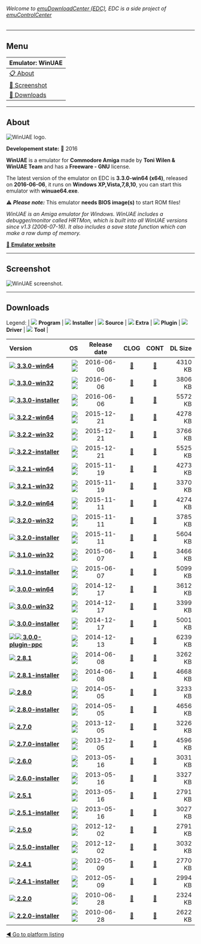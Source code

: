 ###### Welcome to [emuDownloadCenter (EDC)](https://github.com/PhoenixInteractiveNL/emuDownloadCenter/wiki/), EDC is a side project of [emuControlCenter](https://github.com/PhoenixInteractiveNL/emuControlCenter/wiki/)
***
## Menu
| **Emulator: WinUAE** |
|:---------|
| [:clipboard: About](#about) |
| [:sunrise: Screenshot](#screenshot) |
| [:floppy_disk: Downloads](#downloads) |
***
## About
![](https://github.com/PhoenixInteractiveNL/emuDownloadCenter/wiki/images_emulator/winuae_logo_200.jpg "WinUAE logo.")

**Developement state:** :large_blue_circle: 2016

**WinUAE** is a emulator for **Commodore Amiga** made by **Toni Wilen & WinUAE Team** and has a **Freeware - GNU** license.

The latest version of the emulator on EDC is **3.3.0-win64 (x64)**, released on **2016-06-06**, it runs on **Windows XP,Vista,7,8,10**, you can start this emulator with **winuae64.exe**.

:warning: _**Please note:**_ This emulator **needs BIOS image(s)** to start ROM files!

_WinUAE is an Amiga emulator for Windows. WinUAE includes a debugger/monitor called HRTMon, which is built into all WinUAE versions since v1.3 (2006-07-16). It also includes a save state function which can make a raw dump of memory._

[:link: **Emulator website**](http://www.winuae.net/)
***
## Screenshot
![](https://raw.githubusercontent.com/PhoenixInteractiveNL/emuDownloadCenter/master/hooks/winuae/emulator_screen_01.jpg "WinUAE screenshot.")
***
## Downloads
Legend: | 
![](https://raw.githubusercontent.com/wiki/PhoenixInteractiveNL/emuDownloadCenter/images_misc/icon_program_24.png) **Program** | 
![](https://raw.githubusercontent.com/wiki/PhoenixInteractiveNL/emuDownloadCenter/images_misc/icon_installer_24.png) **Installer** | 
![](https://raw.githubusercontent.com/wiki/PhoenixInteractiveNL/emuDownloadCenter/images_misc/icon_source_code_24.png) **Source** | 
![](https://raw.githubusercontent.com/wiki/PhoenixInteractiveNL/emuDownloadCenter/images_misc/icon_extra_24.png) **Extra** | 
![](https://raw.githubusercontent.com/wiki/PhoenixInteractiveNL/emuDownloadCenter/images_misc/icon_plugin_24.png) **Plugin** | 
![](https://raw.githubusercontent.com/wiki/PhoenixInteractiveNL/emuDownloadCenter/images_misc/icon_driver_24.png) **Driver** | 
![](https://raw.githubusercontent.com/wiki/PhoenixInteractiveNL/emuDownloadCenter/images_misc/icon_tool_24.png) **Tool** | 
 
| Version | OS | Release date | CLOG | CONT | DL Size |
|:--------|---:|:------------:|:----:|:----:|--------:|
| [![](https://raw.githubusercontent.com/wiki/PhoenixInteractiveNL/emuDownloadCenter/images_misc/icon_program_24.png) **3.3.0-win64**](https://github.com/PhoenixInteractiveNL/edc-repo0007/raw/master/winuae/3.3.0-win64.7z) | ![](https://raw.githubusercontent.com/wiki/PhoenixInteractiveNL/emuDownloadCenter/images_misc/logo_windows_24.png)![](https://raw.githubusercontent.com/wiki/PhoenixInteractiveNL/emuDownloadCenter/images_misc/icon_64-bit_24.png) | 2016-06-06 | [:page_facing_up:](https://github.com/PhoenixInteractiveNL/edc-repo0007/blob/master/winuae/3.3.0-win64_changelog.txt) | [:mag_right:](https://github.com/PhoenixInteractiveNL/edc-repo0007/blob/master/winuae/3.3.0-win64_contents.txt) | 4310 KB |
| [![](https://raw.githubusercontent.com/wiki/PhoenixInteractiveNL/emuDownloadCenter/images_misc/icon_program_24.png) **3.3.0-win32**](https://github.com/PhoenixInteractiveNL/edc-repo0007/raw/master/winuae/3.3.0-win32.7z) | ![](https://raw.githubusercontent.com/wiki/PhoenixInteractiveNL/emuDownloadCenter/images_misc/logo_windows_24.png)![](https://raw.githubusercontent.com/wiki/PhoenixInteractiveNL/emuDownloadCenter/images_misc/icon_32-bit_24.png) | 2016-06-06 | [:page_facing_up:](https://github.com/PhoenixInteractiveNL/edc-repo0007/blob/master/winuae/3.3.0-win32_changelog.txt) | [:mag_right:](https://github.com/PhoenixInteractiveNL/edc-repo0007/blob/master/winuae/3.3.0-win32_contents.txt) | 3806 KB |
| [![](https://raw.githubusercontent.com/wiki/PhoenixInteractiveNL/emuDownloadCenter/images_misc/icon_installer_24.png) **3.3.0-installer**](https://github.com/PhoenixInteractiveNL/edc-repo0007/raw/master/winuae/3.3.0-installer.7z) | ![](https://raw.githubusercontent.com/wiki/PhoenixInteractiveNL/emuDownloadCenter/images_misc/logo_windows_24.png)![](https://raw.githubusercontent.com/wiki/PhoenixInteractiveNL/emuDownloadCenter/images_misc/icon_32-bit_24.png) | 2016-06-06 | [:page_facing_up:](https://github.com/PhoenixInteractiveNL/edc-repo0007/blob/master/winuae/3.3.0-installer_changelog.txt) | [:mag_right:](https://github.com/PhoenixInteractiveNL/edc-repo0007/blob/master/winuae/3.3.0-installer_contents.txt) | 5572 KB |
| [![](https://raw.githubusercontent.com/wiki/PhoenixInteractiveNL/emuDownloadCenter/images_misc/icon_program_24.png) **3.2.2-win64**](https://github.com/PhoenixInteractiveNL/edc-repo0007/raw/master/winuae/3.2.2-win64.7z) | ![](https://raw.githubusercontent.com/wiki/PhoenixInteractiveNL/emuDownloadCenter/images_misc/logo_windows_24.png)![](https://raw.githubusercontent.com/wiki/PhoenixInteractiveNL/emuDownloadCenter/images_misc/icon_64-bit_24.png) | 2015-12-21 | [:page_facing_up:](https://github.com/PhoenixInteractiveNL/edc-repo0007/blob/master/winuae/3.2.2-win64_changelog.txt) | [:mag_right:](https://github.com/PhoenixInteractiveNL/edc-repo0007/blob/master/winuae/3.2.2-win64_contents.txt) | 4278 KB |
| [![](https://raw.githubusercontent.com/wiki/PhoenixInteractiveNL/emuDownloadCenter/images_misc/icon_program_24.png) **3.2.2-win32**](https://github.com/PhoenixInteractiveNL/edc-repo0007/raw/master/winuae/3.2.2-win32.7z) | ![](https://raw.githubusercontent.com/wiki/PhoenixInteractiveNL/emuDownloadCenter/images_misc/logo_windows_24.png)![](https://raw.githubusercontent.com/wiki/PhoenixInteractiveNL/emuDownloadCenter/images_misc/icon_32-bit_24.png) | 2015-12-21 | [:page_facing_up:](https://github.com/PhoenixInteractiveNL/edc-repo0007/blob/master/winuae/3.2.2-win32_changelog.txt) | [:mag_right:](https://github.com/PhoenixInteractiveNL/edc-repo0007/blob/master/winuae/3.2.2-win32_contents.txt) | 3766 KB |
| [![](https://raw.githubusercontent.com/wiki/PhoenixInteractiveNL/emuDownloadCenter/images_misc/icon_installer_24.png) **3.2.2-installer**](https://github.com/PhoenixInteractiveNL/edc-repo0007/raw/master/winuae/3.2.2-installer.7z) | ![](https://raw.githubusercontent.com/wiki/PhoenixInteractiveNL/emuDownloadCenter/images_misc/logo_windows_24.png)![](https://raw.githubusercontent.com/wiki/PhoenixInteractiveNL/emuDownloadCenter/images_misc/icon_32-bit_24.png) | 2015-12-21 | [:page_facing_up:](https://github.com/PhoenixInteractiveNL/edc-repo0007/blob/master/winuae/3.2.2-installer_changelog.txt) | [:mag_right:](https://github.com/PhoenixInteractiveNL/edc-repo0007/blob/master/winuae/3.2.2-installer_contents.txt) | 5525 KB |
| [![](https://raw.githubusercontent.com/wiki/PhoenixInteractiveNL/emuDownloadCenter/images_misc/icon_program_24.png) **3.2.1-win64**](https://github.com/PhoenixInteractiveNL/edc-repo0007/raw/master/winuae/3.2.1-win64.7z) | ![](https://raw.githubusercontent.com/wiki/PhoenixInteractiveNL/emuDownloadCenter/images_misc/logo_windows_24.png)![](https://raw.githubusercontent.com/wiki/PhoenixInteractiveNL/emuDownloadCenter/images_misc/icon_64-bit_24.png) | 2015-11-19 | [:page_facing_up:](https://github.com/PhoenixInteractiveNL/edc-repo0007/blob/master/winuae/3.2.1-win64_changelog.txt) | [:mag_right:](https://github.com/PhoenixInteractiveNL/edc-repo0007/blob/master/winuae/3.2.1-win64_contents.txt) | 4273 KB |
| [![](https://raw.githubusercontent.com/wiki/PhoenixInteractiveNL/emuDownloadCenter/images_misc/icon_program_24.png) **3.2.1-win32**](https://github.com/PhoenixInteractiveNL/edc-repo0007/raw/master/winuae/3.2.1-win32.7z) | ![](https://raw.githubusercontent.com/wiki/PhoenixInteractiveNL/emuDownloadCenter/images_misc/logo_windows_24.png)![](https://raw.githubusercontent.com/wiki/PhoenixInteractiveNL/emuDownloadCenter/images_misc/icon_32-bit_24.png) | 2015-11-19 | [:page_facing_up:](https://github.com/PhoenixInteractiveNL/edc-repo0007/blob/master/winuae/3.2.1-win32_changelog.txt) | [:mag_right:](https://github.com/PhoenixInteractiveNL/edc-repo0007/blob/master/winuae/3.2.1-win32_contents.txt) | 3370 KB |
| [![](https://raw.githubusercontent.com/wiki/PhoenixInteractiveNL/emuDownloadCenter/images_misc/icon_program_24.png) **3.2.0-win64**](https://github.com/PhoenixInteractiveNL/edc-repo0007/raw/master/winuae/3.2.0-win64.7z) | ![](https://raw.githubusercontent.com/wiki/PhoenixInteractiveNL/emuDownloadCenter/images_misc/logo_windows_24.png)![](https://raw.githubusercontent.com/wiki/PhoenixInteractiveNL/emuDownloadCenter/images_misc/icon_64-bit_24.png) | 2015-11-11 | [:page_facing_up:](https://github.com/PhoenixInteractiveNL/edc-repo0007/blob/master/winuae/3.2.0-win64_changelog.txt) | [:mag_right:](https://github.com/PhoenixInteractiveNL/edc-repo0007/blob/master/winuae/3.2.0-win64_contents.txt) | 4274 KB |
| [![](https://raw.githubusercontent.com/wiki/PhoenixInteractiveNL/emuDownloadCenter/images_misc/icon_program_24.png) **3.2.0-win32**](https://github.com/PhoenixInteractiveNL/edc-repo0007/raw/master/winuae/3.2.0-win32.7z) | ![](https://raw.githubusercontent.com/wiki/PhoenixInteractiveNL/emuDownloadCenter/images_misc/logo_windows_24.png)![](https://raw.githubusercontent.com/wiki/PhoenixInteractiveNL/emuDownloadCenter/images_misc/icon_32-bit_24.png) | 2015-11-11 | [:page_facing_up:](https://github.com/PhoenixInteractiveNL/edc-repo0007/blob/master/winuae/3.2.0-win32_changelog.txt) | [:mag_right:](https://github.com/PhoenixInteractiveNL/edc-repo0007/blob/master/winuae/3.2.0-win32_contents.txt) | 3785 KB |
| [![](https://raw.githubusercontent.com/wiki/PhoenixInteractiveNL/emuDownloadCenter/images_misc/icon_installer_24.png) **3.2.0-installer**](https://github.com/PhoenixInteractiveNL/edc-repo0007/raw/master/winuae/3.2.0-installer.7z) | ![](https://raw.githubusercontent.com/wiki/PhoenixInteractiveNL/emuDownloadCenter/images_misc/logo_windows_24.png)![](https://raw.githubusercontent.com/wiki/PhoenixInteractiveNL/emuDownloadCenter/images_misc/icon_32-bit_24.png) | 2015-11-11 | [:page_facing_up:](https://github.com/PhoenixInteractiveNL/edc-repo0007/blob/master/winuae/3.2.0-installer_changelog.txt) | [:mag_right:](https://github.com/PhoenixInteractiveNL/edc-repo0007/blob/master/winuae/3.2.0-installer_contents.txt) | 5604 KB |
| [![](https://raw.githubusercontent.com/wiki/PhoenixInteractiveNL/emuDownloadCenter/images_misc/icon_program_24.png) **3.1.0-win32**](https://github.com/PhoenixInteractiveNL/edc-repo0007/raw/master/winuae/3.1.0-win32.7z) | ![](https://raw.githubusercontent.com/wiki/PhoenixInteractiveNL/emuDownloadCenter/images_misc/logo_windows_24.png)![](https://raw.githubusercontent.com/wiki/PhoenixInteractiveNL/emuDownloadCenter/images_misc/icon_32-bit_24.png) | 2015-06-07 | [:page_facing_up:](https://github.com/PhoenixInteractiveNL/edc-repo0007/blob/master/winuae/3.1.0-win32_changelog.txt) | [:mag_right:](https://github.com/PhoenixInteractiveNL/edc-repo0007/blob/master/winuae/3.1.0-win32_contents.txt) | 3466 KB |
| [![](https://raw.githubusercontent.com/wiki/PhoenixInteractiveNL/emuDownloadCenter/images_misc/icon_installer_24.png) **3.1.0-installer**](https://github.com/PhoenixInteractiveNL/edc-repo0007/raw/master/winuae/3.1.0-installer.7z) | ![](https://raw.githubusercontent.com/wiki/PhoenixInteractiveNL/emuDownloadCenter/images_misc/logo_windows_24.png)![](https://raw.githubusercontent.com/wiki/PhoenixInteractiveNL/emuDownloadCenter/images_misc/icon_32-bit_24.png) | 2015-06-07 | [:page_facing_up:](https://github.com/PhoenixInteractiveNL/edc-repo0007/blob/master/winuae/3.1.0-installer_changelog.txt) | [:mag_right:](https://github.com/PhoenixInteractiveNL/edc-repo0007/blob/master/winuae/3.1.0-installer_contents.txt) | 5099 KB |
| [![](https://raw.githubusercontent.com/wiki/PhoenixInteractiveNL/emuDownloadCenter/images_misc/icon_program_24.png) **3.0.0-win64**](https://github.com/PhoenixInteractiveNL/edc-repo0007/raw/master/winuae/3.0.0-win64.7z) | ![](https://raw.githubusercontent.com/wiki/PhoenixInteractiveNL/emuDownloadCenter/images_misc/logo_windows_24.png)![](https://raw.githubusercontent.com/wiki/PhoenixInteractiveNL/emuDownloadCenter/images_misc/icon_64-bit_24.png) | 2014-12-17 | [:page_facing_up:](https://github.com/PhoenixInteractiveNL/edc-repo0007/blob/master/winuae/3.0.0-win64_changelog.txt) | [:mag_right:](https://github.com/PhoenixInteractiveNL/edc-repo0007/blob/master/winuae/3.0.0-win64_contents.txt) | 3612 KB |
| [![](https://raw.githubusercontent.com/wiki/PhoenixInteractiveNL/emuDownloadCenter/images_misc/icon_program_24.png) **3.0.0-win32**](https://github.com/PhoenixInteractiveNL/edc-repo0007/raw/master/winuae/3.0.0-win32.7z) | ![](https://raw.githubusercontent.com/wiki/PhoenixInteractiveNL/emuDownloadCenter/images_misc/logo_windows_24.png)![](https://raw.githubusercontent.com/wiki/PhoenixInteractiveNL/emuDownloadCenter/images_misc/icon_32-bit_24.png) | 2014-12-17 | [:page_facing_up:](https://github.com/PhoenixInteractiveNL/edc-repo0007/blob/master/winuae/3.0.0-win32_changelog.txt) | [:mag_right:](https://github.com/PhoenixInteractiveNL/edc-repo0007/blob/master/winuae/3.0.0-win32_contents.txt) | 3399 KB |
| [![](https://raw.githubusercontent.com/wiki/PhoenixInteractiveNL/emuDownloadCenter/images_misc/icon_installer_24.png) **3.0.0-installer**](https://github.com/PhoenixInteractiveNL/edc-repo0007/raw/master/winuae/3.0.0-installer.7z) | ![](https://raw.githubusercontent.com/wiki/PhoenixInteractiveNL/emuDownloadCenter/images_misc/logo_windows_24.png)![](https://raw.githubusercontent.com/wiki/PhoenixInteractiveNL/emuDownloadCenter/images_misc/icon_32-bit_24.png) | 2014-12-17 | [:page_facing_up:](https://github.com/PhoenixInteractiveNL/edc-repo0007/blob/master/winuae/3.0.0-installer_changelog.txt) | [:mag_right:](https://github.com/PhoenixInteractiveNL/edc-repo0007/blob/master/winuae/3.0.0-installer_contents.txt) | 5001 KB |
| [![](https://raw.githubusercontent.com/wiki/PhoenixInteractiveNL/emuDownloadCenter/images_misc/icon_extra_24.png)![](https://raw.githubusercontent.com/wiki/PhoenixInteractiveNL/emuDownloadCenter/images_misc/icon_plugin_24.png) **3.0.0-plugin-ppc**](https://github.com/PhoenixInteractiveNL/edc-repo0007/raw/master/winuae/3.0.0-plugin-ppc.7z) | ![](https://raw.githubusercontent.com/wiki/PhoenixInteractiveNL/emuDownloadCenter/images_misc/logo_windows_24.png)![](https://raw.githubusercontent.com/wiki/PhoenixInteractiveNL/emuDownloadCenter/images_misc/icon_32-bit_24.png) | 2014-12-13 | [:page_facing_up:](https://github.com/PhoenixInteractiveNL/edc-repo0007/blob/master/winuae/3.0.0-plugin-ppc_changelog.txt) | [:mag_right:](https://github.com/PhoenixInteractiveNL/edc-repo0007/blob/master/winuae/3.0.0-plugin-ppc_contents.txt) | 6239 KB |
| [![](https://raw.githubusercontent.com/wiki/PhoenixInteractiveNL/emuDownloadCenter/images_misc/icon_program_24.png) **2.8.1**](https://github.com/PhoenixInteractiveNL/edc-repo0007/raw/master/winuae/2.8.1.7z) | ![](https://raw.githubusercontent.com/wiki/PhoenixInteractiveNL/emuDownloadCenter/images_misc/logo_windows_24.png)![](https://raw.githubusercontent.com/wiki/PhoenixInteractiveNL/emuDownloadCenter/images_misc/icon_32-bit_24.png) | 2014-06-08 | [:page_facing_up:](https://github.com/PhoenixInteractiveNL/edc-repo0007/blob/master/winuae/2.8.1_changelog.txt) | [:mag_right:](https://github.com/PhoenixInteractiveNL/edc-repo0007/blob/master/winuae/2.8.1_contents.txt) | 3262 KB |
| [![](https://raw.githubusercontent.com/wiki/PhoenixInteractiveNL/emuDownloadCenter/images_misc/icon_installer_24.png) **2.8.1-installer**](https://github.com/PhoenixInteractiveNL/edc-repo0007/raw/master/winuae/2.8.1-installer.7z) | ![](https://raw.githubusercontent.com/wiki/PhoenixInteractiveNL/emuDownloadCenter/images_misc/logo_windows_24.png)![](https://raw.githubusercontent.com/wiki/PhoenixInteractiveNL/emuDownloadCenter/images_misc/icon_32-bit_24.png) | 2014-06-08 | [:page_facing_up:](https://github.com/PhoenixInteractiveNL/edc-repo0007/blob/master/winuae/2.8.1-installer_changelog.txt) | [:mag_right:](https://github.com/PhoenixInteractiveNL/edc-repo0007/blob/master/winuae/2.8.1-installer_contents.txt) | 4668 KB |
| [![](https://raw.githubusercontent.com/wiki/PhoenixInteractiveNL/emuDownloadCenter/images_misc/icon_program_24.png) **2.8.0**](https://github.com/PhoenixInteractiveNL/edc-repo0007/raw/master/winuae/2.8.0.7z) | ![](https://raw.githubusercontent.com/wiki/PhoenixInteractiveNL/emuDownloadCenter/images_misc/logo_windows_24.png)![](https://raw.githubusercontent.com/wiki/PhoenixInteractiveNL/emuDownloadCenter/images_misc/icon_32-bit_24.png) | 2014-05-05 | [:page_facing_up:](https://github.com/PhoenixInteractiveNL/edc-repo0007/blob/master/winuae/2.8.0_changelog.txt) | [:mag_right:](https://github.com/PhoenixInteractiveNL/edc-repo0007/blob/master/winuae/2.8.0_contents.txt) | 3233 KB |
| [![](https://raw.githubusercontent.com/wiki/PhoenixInteractiveNL/emuDownloadCenter/images_misc/icon_installer_24.png) **2.8.0-installer**](https://github.com/PhoenixInteractiveNL/edc-repo0007/raw/master/winuae/2.8.0-installer.7z) | ![](https://raw.githubusercontent.com/wiki/PhoenixInteractiveNL/emuDownloadCenter/images_misc/logo_windows_24.png)![](https://raw.githubusercontent.com/wiki/PhoenixInteractiveNL/emuDownloadCenter/images_misc/icon_32-bit_24.png) | 2014-05-05 | [:page_facing_up:](https://github.com/PhoenixInteractiveNL/edc-repo0007/blob/master/winuae/2.8.0-installer_changelog.txt) | [:mag_right:](https://github.com/PhoenixInteractiveNL/edc-repo0007/blob/master/winuae/2.8.0-installer_contents.txt) | 4656 KB |
| [![](https://raw.githubusercontent.com/wiki/PhoenixInteractiveNL/emuDownloadCenter/images_misc/icon_program_24.png) **2.7.0**](https://github.com/PhoenixInteractiveNL/edc-repo0007/raw/master/winuae/2.7.0.7z) | ![](https://raw.githubusercontent.com/wiki/PhoenixInteractiveNL/emuDownloadCenter/images_misc/logo_windows_24.png)![](https://raw.githubusercontent.com/wiki/PhoenixInteractiveNL/emuDownloadCenter/images_misc/icon_32-bit_24.png) | 2013-12-05 | [:page_facing_up:](https://github.com/PhoenixInteractiveNL/edc-repo0007/blob/master/winuae/2.7.0_changelog.txt) | [:mag_right:](https://github.com/PhoenixInteractiveNL/edc-repo0007/blob/master/winuae/2.7.0_contents.txt) | 3226 KB |
| [![](https://raw.githubusercontent.com/wiki/PhoenixInteractiveNL/emuDownloadCenter/images_misc/icon_installer_24.png) **2.7.0-installer**](https://github.com/PhoenixInteractiveNL/edc-repo0007/raw/master/winuae/2.7.0-installer.7z) | ![](https://raw.githubusercontent.com/wiki/PhoenixInteractiveNL/emuDownloadCenter/images_misc/logo_windows_24.png)![](https://raw.githubusercontent.com/wiki/PhoenixInteractiveNL/emuDownloadCenter/images_misc/icon_32-bit_24.png) | 2013-12-05 | [:page_facing_up:](https://github.com/PhoenixInteractiveNL/edc-repo0007/blob/master/winuae/2.7.0-installer_changelog.txt) | [:mag_right:](https://github.com/PhoenixInteractiveNL/edc-repo0007/blob/master/winuae/2.7.0-installer_contents.txt) | 4596 KB |
| [![](https://raw.githubusercontent.com/wiki/PhoenixInteractiveNL/emuDownloadCenter/images_misc/icon_program_24.png) **2.6.0**](https://github.com/PhoenixInteractiveNL/edc-repo0007/raw/master/winuae/2.6.0.7z) | ![](https://raw.githubusercontent.com/wiki/PhoenixInteractiveNL/emuDownloadCenter/images_misc/logo_windows_24.png)![](https://raw.githubusercontent.com/wiki/PhoenixInteractiveNL/emuDownloadCenter/images_misc/icon_32-bit_24.png) | 2013-05-16 | [:page_facing_up:](https://github.com/PhoenixInteractiveNL/edc-repo0007/blob/master/winuae/2.6.0_changelog.txt) | [:mag_right:](https://github.com/PhoenixInteractiveNL/edc-repo0007/blob/master/winuae/2.6.0_contents.txt) | 3031 KB |
| [![](https://raw.githubusercontent.com/wiki/PhoenixInteractiveNL/emuDownloadCenter/images_misc/icon_installer_24.png) **2.6.0-installer**](https://github.com/PhoenixInteractiveNL/edc-repo0007/raw/master/winuae/2.6.0-installer.7z) | ![](https://raw.githubusercontent.com/wiki/PhoenixInteractiveNL/emuDownloadCenter/images_misc/logo_windows_24.png)![](https://raw.githubusercontent.com/wiki/PhoenixInteractiveNL/emuDownloadCenter/images_misc/icon_32-bit_24.png) | 2013-05-16 | [:page_facing_up:](https://github.com/PhoenixInteractiveNL/edc-repo0007/blob/master/winuae/2.6.0-installer_changelog.txt) | [:mag_right:](https://github.com/PhoenixInteractiveNL/edc-repo0007/blob/master/winuae/2.6.0-installer_contents.txt) | 3327 KB |
| [![](https://raw.githubusercontent.com/wiki/PhoenixInteractiveNL/emuDownloadCenter/images_misc/icon_program_24.png) **2.5.1**](https://github.com/PhoenixInteractiveNL/edc-repo0007/raw/master/winuae/2.5.1.7z) | ![](https://raw.githubusercontent.com/wiki/PhoenixInteractiveNL/emuDownloadCenter/images_misc/logo_windows_24.png)![](https://raw.githubusercontent.com/wiki/PhoenixInteractiveNL/emuDownloadCenter/images_misc/icon_32-bit_24.png) | 2013-05-16 | [:page_facing_up:](https://github.com/PhoenixInteractiveNL/edc-repo0007/blob/master/winuae/2.5.1_changelog.txt) | [:mag_right:](https://github.com/PhoenixInteractiveNL/edc-repo0007/blob/master/winuae/2.5.1_contents.txt) | 2791 KB |
| [![](https://raw.githubusercontent.com/wiki/PhoenixInteractiveNL/emuDownloadCenter/images_misc/icon_installer_24.png) **2.5.1-installer**](https://github.com/PhoenixInteractiveNL/edc-repo0007/raw/master/winuae/2.5.1-installer.7z) | ![](https://raw.githubusercontent.com/wiki/PhoenixInteractiveNL/emuDownloadCenter/images_misc/logo_windows_24.png)![](https://raw.githubusercontent.com/wiki/PhoenixInteractiveNL/emuDownloadCenter/images_misc/icon_32-bit_24.png) | 2013-05-16 | [:page_facing_up:](https://github.com/PhoenixInteractiveNL/edc-repo0007/blob/master/winuae/2.5.1-installer_changelog.txt) | [:mag_right:](https://github.com/PhoenixInteractiveNL/edc-repo0007/blob/master/winuae/2.5.1-installer_contents.txt) | 3027 KB |
| [![](https://raw.githubusercontent.com/wiki/PhoenixInteractiveNL/emuDownloadCenter/images_misc/icon_program_24.png) **2.5.0**](https://github.com/PhoenixInteractiveNL/edc-repo0007/raw/master/winuae/2.5.0.7z) | ![](https://raw.githubusercontent.com/wiki/PhoenixInteractiveNL/emuDownloadCenter/images_misc/logo_windows_24.png)![](https://raw.githubusercontent.com/wiki/PhoenixInteractiveNL/emuDownloadCenter/images_misc/icon_32-bit_24.png) | 2012-12-02 | [:page_facing_up:](https://github.com/PhoenixInteractiveNL/edc-repo0007/blob/master/winuae/2.5.0_changelog.txt) | [:mag_right:](https://github.com/PhoenixInteractiveNL/edc-repo0007/blob/master/winuae/2.5.0_contents.txt) | 2791 KB |
| [![](https://raw.githubusercontent.com/wiki/PhoenixInteractiveNL/emuDownloadCenter/images_misc/icon_installer_24.png) **2.5.0-installer**](https://github.com/PhoenixInteractiveNL/edc-repo0007/raw/master/winuae/2.5.0-installer.7z) | ![](https://raw.githubusercontent.com/wiki/PhoenixInteractiveNL/emuDownloadCenter/images_misc/logo_windows_24.png)![](https://raw.githubusercontent.com/wiki/PhoenixInteractiveNL/emuDownloadCenter/images_misc/icon_32-bit_24.png) | 2012-12-02 | [:page_facing_up:](https://github.com/PhoenixInteractiveNL/edc-repo0007/blob/master/winuae/2.5.0-installer_changelog.txt) | [:mag_right:](https://github.com/PhoenixInteractiveNL/edc-repo0007/blob/master/winuae/2.5.0-installer_contents.txt) | 3032 KB |
| [![](https://raw.githubusercontent.com/wiki/PhoenixInteractiveNL/emuDownloadCenter/images_misc/icon_program_24.png) **2.4.1**](https://github.com/PhoenixInteractiveNL/edc-repo0007/raw/master/winuae/2.4.1.7z) | ![](https://raw.githubusercontent.com/wiki/PhoenixInteractiveNL/emuDownloadCenter/images_misc/logo_windows_24.png)![](https://raw.githubusercontent.com/wiki/PhoenixInteractiveNL/emuDownloadCenter/images_misc/icon_32-bit_24.png) | 2012-05-09 | [:page_facing_up:](https://github.com/PhoenixInteractiveNL/edc-repo0007/blob/master/winuae/2.4.1_changelog.txt) | [:mag_right:](https://github.com/PhoenixInteractiveNL/edc-repo0007/blob/master/winuae/2.4.1_contents.txt) | 2770 KB |
| [![](https://raw.githubusercontent.com/wiki/PhoenixInteractiveNL/emuDownloadCenter/images_misc/icon_installer_24.png) **2.4.1-installer**](https://github.com/PhoenixInteractiveNL/edc-repo0007/raw/master/winuae/2.4.1-installer.7z) | ![](https://raw.githubusercontent.com/wiki/PhoenixInteractiveNL/emuDownloadCenter/images_misc/logo_windows_24.png)![](https://raw.githubusercontent.com/wiki/PhoenixInteractiveNL/emuDownloadCenter/images_misc/icon_32-bit_24.png) | 2012-05-09 | [:page_facing_up:](https://github.com/PhoenixInteractiveNL/edc-repo0007/blob/master/winuae/2.4.1-installer_changelog.txt) | [:mag_right:](https://github.com/PhoenixInteractiveNL/edc-repo0007/blob/master/winuae/2.4.1-installer_contents.txt) | 2994 KB |
| [![](https://raw.githubusercontent.com/wiki/PhoenixInteractiveNL/emuDownloadCenter/images_misc/icon_program_24.png) **2.2.0**](https://github.com/PhoenixInteractiveNL/edc-repo0007/raw/master/winuae/2.2.0.7z) | ![](https://raw.githubusercontent.com/wiki/PhoenixInteractiveNL/emuDownloadCenter/images_misc/logo_windows_24.png)![](https://raw.githubusercontent.com/wiki/PhoenixInteractiveNL/emuDownloadCenter/images_misc/icon_32-bit_24.png) | 2010-06-28 | [:page_facing_up:](https://github.com/PhoenixInteractiveNL/edc-repo0007/blob/master/winuae/2.2.0_changelog.txt) | [:mag_right:](https://github.com/PhoenixInteractiveNL/edc-repo0007/blob/master/winuae/2.2.0_contents.txt) | 2324 KB |
| [![](https://raw.githubusercontent.com/wiki/PhoenixInteractiveNL/emuDownloadCenter/images_misc/icon_installer_24.png) **2.2.0-installer**](https://github.com/PhoenixInteractiveNL/edc-repo0007/raw/master/winuae/2.2.0-installer.7z) | ![](https://raw.githubusercontent.com/wiki/PhoenixInteractiveNL/emuDownloadCenter/images_misc/logo_windows_24.png)![](https://raw.githubusercontent.com/wiki/PhoenixInteractiveNL/emuDownloadCenter/images_misc/icon_32-bit_24.png) | 2010-06-28 | [:page_facing_up:](https://github.com/PhoenixInteractiveNL/edc-repo0007/blob/master/winuae/2.2.0-installer_changelog.txt) | [:mag_right:](https://github.com/PhoenixInteractiveNL/edc-repo0007/blob/master/winuae/2.2.0-installer_contents.txt) | 2622 KB |

[:arrow_backward: Go to platform listing](https://github.com/PhoenixInteractiveNL/emuDownloadCenter/wiki/EDC-Platform-List)
